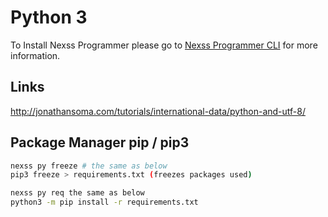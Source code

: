 # Python 3

To Install Nexss Programmer please go to [Nexss Programmer CLI](https://github.com/nexssp/cli#readme) for more information.

## Links

<http://jonathansoma.com/tutorials/international-data/python-and-utf-8/>

## Package Manager pip / pip3

```sh
nexss py freeze # the same as below
pip3 freeze > requirements.txt (freezes packages used)

nexss py req the same as below
python3 -m pip install -r requirements.txt
```

